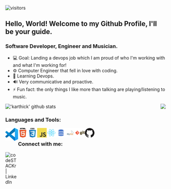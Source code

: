 ![visitors](https://visitor-badge.glitch.me/badge?page_id=karthykarthick/karthykarthick)


## Hello, World! Welcome to my Github Profile, I'll be your guide.

### Software Developer, Engineer and Musician.
- 💻 Goal: Landing a devops job which I am proud of who I'm working with and what I'm working for!
- ⚙️ Computer Engineer that fell in love with coding.
- 🌱 Learning Devops.
- 🔊 Very communicative and proactive.
- ⚡ Fun fact: the only things I like more than talking are playing/listening to music.

!['karthick' github stats](https://github-readme-stats.vercel.app/api?username=karthykarthick&show_icons=true&hide_border=true)
<img align="right" src="https://github-readme-stats.vercel.app/api/top-langs/?username=karthykarthick&layout=compact&theme=vue" />

### Languages and Tools:

<img align="left" alt="Visual Studio Code" width="40px" src="https://raw.githubusercontent.com/github/explore/80688e429a7d4ef2fca1e82350fe8e3517d3494d/topics/visual-studio-code/visual-studio-code.png" />
<img align="left" alt="HTML5" width="30px" src="https://raw.githubusercontent.com/github/explore/80688e429a7d4ef2fca1e82350fe8e3517d3494d/topics/html/html.png" />
<img align="left" alt="CSS3" width="30px" src="https://raw.githubusercontent.com/github/explore/80688e429a7d4ef2fca1e82350fe8e3517d3494d/topics/css/css.png" />
<img align="left" alt="JavaScript" width="30px" src="https://raw.githubusercontent.com/github/explore/80688e429a7d4ef2fca1e82350fe8e3517d3494d/topics/javascript/javascript.png" />
<img align="left" alt="React" width="30px" src="https://raw.githubusercontent.com/github/explore/80688e429a7d4ef2fca1e82350fe8e3517d3494d/topics/react/react.png" />
<img align="left" alt="SQL" width="30px" src="https://raw.githubusercontent.com/github/explore/80688e429a7d4ef2fca1e82350fe8e3517d3494d/topics/sql/sql.png" />
<img align="left" alt="MySQL" width="30px" src="https://raw.githubusercontent.com/github/explore/80688e429a7d4ef2fca1e82350fe8e3517d3494d/topics/mysql/mysql.png" />
<img align="left" alt="Git" width="30px" src="https://raw.githubusercontent.com/github/explore/80688e429a7d4ef2fca1e82350fe8e3517d3494d/topics/git/git.png" />
<img align="left" alt="GitHub" width="30px" src="https://raw.githubusercontent.com/github/explore/78df643247d429f6cc873026c0622819ad797942/topics/github/github.png" />
<br/>

### Connect with me:
<!-- [<img align="left" alt="codeSTACKr.com" width="40px" src="https://raw.githubusercontent.com/iconic/open-iconic/master/svg/globe.svg"/>](https://alexandrebouhid.netlify.app/) -->
[<img align="left" alt="codeSTACKr | LinkedIn" width="40px" src="https://cdn.jsdelivr.net/npm/simple-icons@v3/icons/linkedin.svg" />](https://www.linkedin.com/in/karthick-harimoorthy/)
<br/>
<!--# Hey, what's happening?

I'm Karthick Harimoorthy, but a lot of people just call me Karthick.

Here's a little about what I'm currently up to:

  [![Karthick's github stats](https://github-readme-stats.vercel.app/api?username=karthykarthick&show_icons=true&line_height=17&show_icons=true&theme=vue)](https://github.com/karthykarthick/github-readme-stats)
[![Top Langs](https://github-readme-stats.vercel.app/api/top-langs/?username=karthykarthick&show_icons=true&layout=compact&theme=vue)](https://github.com/karthykarthick/github-readme-stats)


- 🔥 I work as a software engineer
- 🦙 Pronouns: [He/Him/His/Himself](https://pronoun.is/he)
- 🏗 I’m currently working on building more projects so as to be able to showcase my skills
- 🧙🏻‍♂️ I'm currently learning Ruby
- 👨🏻‍🎓 Ask me about Frontend Development

My hobbies include random stuff like music 👨🏻‍🎤, reading 📚 and coffee ☕️.

If you want to contact me, the best way is either through a [LinkedIn](https://www.linkedin.com/in/karthick-harimoorthy/) DM or on the contact form through my [personal portfolio site](https://karthykarthick.netlify.app/)portfolio.
